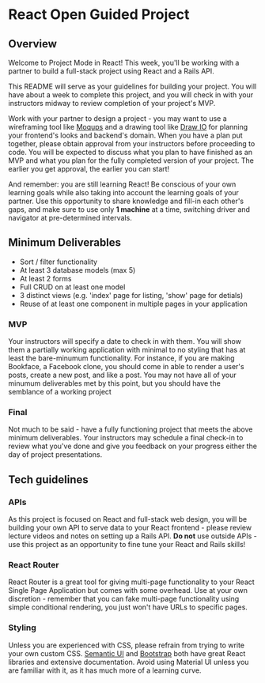 # React Open Guided Project

## Overview
Welcome to Project Mode in React! This week, you'll be working with a partner to build a full-stack project using React and a Rails API.

This README will serve as your guidelines for building your project. You will have about a week to complete this project, and you will check in with your instructors midway to review completion of your project's MVP. 

Work with your partner to design a project - you may want to use a wireframing tool like [Moqups](https://moqups.com/) and a drawing tool like [Draw IO](https://www.draw.io/) for planning your frontend's looks and backend's domain. When you have a plan put together, please obtain approval from your instructors before proceeding to code. You will be expected to discuss what you plan to have finished as an MVP and what you plan for the fully completed version of your project. The earlier you get approval, the earlier you can start!

And remember: you are still learning React! Be conscious of your own learning goals while also taking into account the learning goals of your partner. Use this opportunity to share knowledge and fill-in each other's gaps, and make sure to use only **1 machine** at a time, switching driver and navigator at pre-determined intervals.

## Minimum Deliverables
- Sort / filter functionality
- At least 3 database models (max 5)
- At least 2 forms
- Full CRUD on at least one model
- 3 distinct views (e.g. 'index' page for listing, 'show' page for detials)
- Reuse of at least one component in multiple pages in your application

### MVP
Your instructors will specify a date to check in with them. You will show them a partially working application with minimal to no styling that has at least the bare-minumum functionality. For instance, if you are making Bookface, a Facebook clone, you should come in able to render a user's posts, create a new post, and like a post. You may not have all of your minumum deliverables met by this point, but you should have the semblance of a working project

### Final
Not much to be said - have a fully functioning project that meets the above minimum deliverables. Your instructors may schedule a final check-in to review what you've done and give you feedback on your progress either the day of project presentations.

## Tech guidelines

### APIs
As this project is focused on React and full-stack web design, you will be building your own API to serve data to your React frontend - please review lecture videos and notes on setting up a Rails API. **Do not** use outside APIs - use this project as an opportunity to fine tune your React and Rails skills!

### React Router
React Router is a great tool for giving multi-page functionality to your React Single Page Application but comes with some overhead. Use at your own discretion - remember that you can fake multi-page functionality using simple conditional rendering, you just won't have URLs to specific pages.

### Styling
Unless you are experienced with CSS, please refrain from trying to write your own custom CSS. [Semantic UI](https://react.semantic-ui.com/) and [Bootstrap](https://react-bootstrap.github.io/) both have great React libraries and extensive documentation. Avoid using Material UI unless you are familiar with it, as it has much more of a learning curve.
